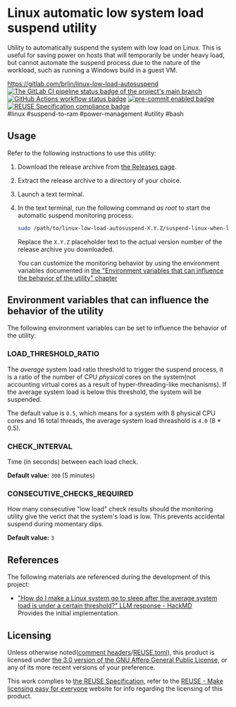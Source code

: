 # Linux automatic low system load suspend utility

Utility to automatically suspend the system with low load on Linux. This is useful for saving power on hosts that will temporarily be under heavy load, but cannot automate the suspend process due to the nature of the workload, such as running a Windows build in a guest VM.

<https://gitlab.com/brlin/linux-low-load-autosuspend>  
[![The GitLab CI pipeline status badge of the project's `main` branch](https://gitlab.com/brlin/linux-low-load-autosuspend/badges/main/pipeline.svg?ignore_skipped=true "Click here to check out the comprehensive status of the GitLab CI pipelines")](https://gitlab.com/brlin/linux-low-load-autosuspend/-/pipelines) [![GitHub Actions workflow status badge](https://github.com/brlin-tw/linux-low-load-autosuspend/actions/workflows/check-potential-problems.yml/badge.svg "GitHub Actions workflow status")](https://github.com/brlin-tw/linux-low-load-autosuspend/actions/workflows/check-potential-problems.yml) [![pre-commit enabled badge](https://img.shields.io/badge/pre--commit-enabled-brightgreen?logo=pre-commit&logoColor=white "This project uses pre-commit to check potential problems")](https://pre-commit.com/) [![REUSE Specification compliance badge](https://api.reuse.software/badge/gitlab.com/brlin/linux-low-load-autosuspend "This project complies to the REUSE specification to decrease software licensing costs")](https://api.reuse.software/info/gitlab.com/brlin/linux-low-load-autosuspend)  
\#linux \#suspend-to-ram \#power-management \#utility \#bash

## Usage

Refer to the following instructions to use this utility:

1. Download the release archive from [the Releases page](https://gitlab.com/brlin/linux-low-load-autosuspend/-/releases).
1. Extract the release archive to a directory of your choice.
1. Launch a text terminal.
1. In the text terminal, run the following command _as root_ to start the automatic suspend monitoring process:

    ```bash
    sudo /path/to/linux-low-load-autosuspend-X.Y.Z/suspend-linux-when-low-load.sh
    ```

   Replace the `X.Y.Z` placeholder text to the actual version number of the release archive you downloaded.

   You can customize the monitoring behavior by using the environment variables documented in [the "Environment variables that can influence the behavior of the utility" chapter](#environment-variables-that-can-influence-the-behavior-of-the-utility)

## Environment variables that can influence the behavior of the utility

The following environment variables can be set to influence the behavior of the utility:

### LOAD\_THRESHOLD\_RATIO

The _average_ system load ratio threshold to trigger the suspend process, it is a ratio of the number of CPU _physical_ cores on the system(not accounting virtual cores as a result of hyper-threading-like mechanisms).  If the average system load is below this threshold, the system will be suspended.

The default value is `0.5`, which means for a system with 8 physical CPU cores and 16 total threads, the average system load threashold is `4.0` (8 * 0.5).

### CHECK\_INTERVAL

Time (in seconds) between each load check.

**Default value:** `300` (5 minutes)

### CONSECUTIVE\_CHECKS\_REQUIRED

How many consecutive "low load" check results should the monitoring utility give the verict that the system's load is low.  This prevents accidental suspend during momentary dips.

**Default value:** `3`

## References

The following materials are referenced during the development of this project:

* ["How do I make a Linux system go to sleep after the average system load is under a certain threshold?" LLM response - HackMD](https://hackmd.io/@brlin/HJKJ01Dfgg)  
  Provides the initial implementation.

## Licensing

Unless otherwise noted([comment headers](https://reuse.software/spec-3.3/#comment-headers)/[REUSE.toml](https://reuse.software/spec-3.3/#reusetoml)), this product is licensed under [the 3.0 version of the GNU Affero General Public License](https://www.gnu.org/licenses/agpl-3.0.en.html), or any of its more recent versions of your preference.

This work complies to [the REUSE Specification](https://reuse.software/spec/), refer to the [REUSE - Make licensing easy for everyone](https://reuse.software/) website for info regarding the licensing of this product.
